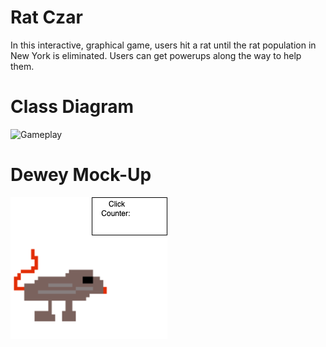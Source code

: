 # Rat Czar

In this interactive, graphical game, users hit a rat until the rat population in New York is eliminated. Users can get powerups along the way to help them.

# Class Diagram

![Gameplay]()

# Dewey Mock-Up

![Gameplay](https://github.com/Ripley-Killen/GameDeRipley/blob/main/images/Rat.drawio.png?raw=true)

